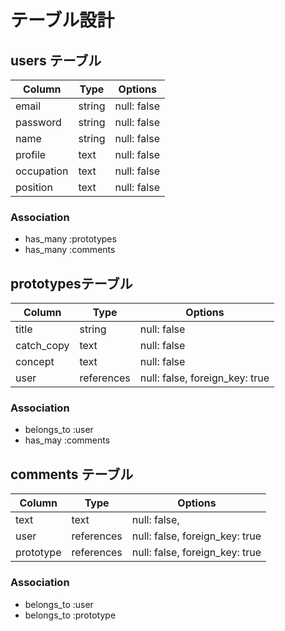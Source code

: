 # テーブル設計

## users テーブル

| Column   | Type   | Options     |
| -------- | ------ | ----------- |
| email    | string | null: false |
| password | string | null: false |
| name     | string | null: false |
| profile  | text   | null: false |
|occupation| text   | null: false |
| position | text   | null: false |

### Association

- has_many :prototypes
- has_many :comments

## prototypesテーブル

| Column   | Type     | Options                       |
| ---------| ---------| ------------------------------|  
| title    | string   |       null: false             |
|catch_copy| text     |       null: false             |
|concept   | text     |       null: false             |
| user     |references| null: false, foreign_key: true|

### Association

- belongs_to :user
- has_may    :comments

## comments テーブル

| Column  | Type       |Options                         |
| --------| ---------- | ------------------------------ |
| text    | text       |        null: false,            |
| user    | references | null: false, foreign_key: true |
|prototype| references | null: false, foreign_key: true |

### Association
- belongs_to :user
- belongs_to :prototype
